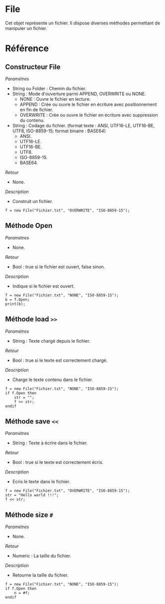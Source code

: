 # File
Cet objet représente un fichier. Il dispose diverses méthodes permettant de manipuler un fichier.

# Référence
## Constructeur File
*Paramètres*
* String ou Folder : Chemin du fichier.
* String : Mode d'ouverture parmi APPEND, OVERWRITE ou NONE.
    * NONE : Ouvre le fichier en lecture.
    * APPEND :  Crée ou ouvre le fichier en écriture avec positionnement en fin de fichier.
	* OVERWRITE : Crée ou ouvre le fichier en écriture avec suppression du contenu.
* String : Codage du fichier. (format texte : ANSI, UTF16-LE, UTF16-BE, UTF8, ISO-8859-15; format binaire : BASE64)
    * ANSI.
	* UTF16-LE.
	* UTF16-BE.
	* UTF8.
	* ISO-8859-15.
	* BASE64.

*Retour*
* None.

*Description*
* Construit un fichier.
```
f = new File("Fichier.txt", "OVERWRITE", "ISO-8859-15");
```

## Méthode Open
*Paramètres*
* None.

*Retour*
* Bool : true si le fichier est ouvert, false sinon.

*Description*
* Indique si le fichier est ouvert.
```
f = new File("Fichier.txt", "NONE", "ISO-8859-15");
b = f.Open;
print(b);
```

## Méthode load `>>`
*Paramètres*
* String : Texte chargé depuis le fichier.

*Retour*
* Bool : true si le texte est correctement chargé.

*Description*
* Charge le texte contenu dans le fichier.
```
f = new File("Fichier.txt", "NONE", "ISO-8859-15");
if f.Open then
    str = "";
	f >> str;
endif
```

## Méthode save `<<`
*Paramètres*
* String : Texte à écrire dans le fichier.

*Retour*
* Bool : true si le texte est correctement écris.

*Description*
* Ecris le texte dans le fichier.
```
f = new File("Fichier.txt", "OVERWRITE", "ISO-8859-15");
str = "Hello world !!!";
f << str;
```

## Méthode size `#`
*Paramètres*
* None.

*Retour*
* Numeric : La taille du fichier.

*Description*
* Retourne la taille du fichier.
```
f = new File("Fichier.txt", "NONE", "ISO-8859-15");
if f.Open then
    n = #f;
endif
```